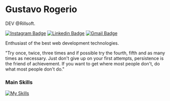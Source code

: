 # Gustavo Rogerio

DEV @Rillsoft.

[![Instagram Badge](https://img.shields.io/badge/-gustavooroger-145873?style=flat&logo=instagram&logoColor=white&link=https://www.instagram.com/gustavooroger/)](https://www.instagram.com/gustavooroger/) 
[![Linkedin Badge](https://img.shields.io/badge/-Gustavo%20Rogério-145873?style=flat&logo=Linkedin&logoColor=white&link=https://www.linkedin.com/in/gustavo-rogerio/)](https://www.linkedin.com/in/gustavo-rogerio/) 
[![Gmail Badge](https://img.shields.io/badge/-gustavorogeriodev@gmail.com-145873?style=flat&logo=Gmail&logoColor=white&link=mailto:gustavorogeriodev@gmail.com)](mailto:gustavorogeriodev@gmail.com)

Enthusiast of the best web development technologies.

"Try once, twice, three times and if possible try the fourth, fifth and as many times as necessary. Just don't give up on your first attempts, persistence is the friend of achievement. If you want to get where most people don't, do what most people don't do."

### Main Skills

[![My Skills](https://skillicons.dev/icons?i=js,nodejs,vue,mysql)](https://skillicons.dev)
